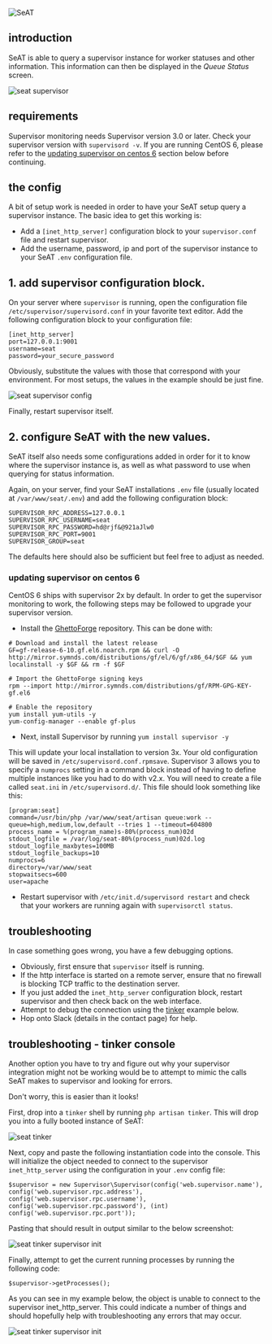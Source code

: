 ![SeAT](http://i.imgur.com/aPPOxSK.png)

## introduction
SeAT is able to query a supervisor instance for worker statuses and other information. This information can then be displayed in the *Queue Status* screen.

![seat supervisor](https://i.imgur.com/fCnYQ08.png)

## requirements
Supervisor monitoring needs Supervisor version 3.0 or later. Check your supervisor version with `supervisord -v`. If you are running CentOS 6, please refer to the [updating supervisor on centos 6](#updating-supervisor-on-centos-6) section below before continuing.

## the config
A bit of setup work is needed in order to have your SeAT setup query a supervisor instance. The basic idea to get this working is:

- Add a `[inet_http_server]` configuration block to your `supervisor.conf` file and restart supervisor.
- Add the username, password, ip and port of the supervisor instance to your SeAT `.env` configuration file.

## 1. add supervisor configuration block.

On your server where `supervisor` is running, open the configuration file `/etc/supervisor/supervisord.conf` in your favorite text editor. Add the following configuration block to your configuration file:

```
[inet_http_server]
port=127.0.0.1:9001
username=seat
password=your_secure_password
```

Obviously, substitute the values with those that correspond with your environment. For most setups, the values in the example should be just fine.

![seat supervisor config](https://i.imgur.com/6jVLsLv.png)

Finally, restart supervisor itself.

## 2. configure SeAT with the new values.

SeAT itself also needs some configurations added in order for it to know where the supervisor instance is, as well as what password to use when querying for status information.

Again, on your server, find your SeAT installations `.env` file (usually located at `/var/www/seat/.env`) and add the following configuration block:

```
SUPERVISOR_RPC_ADDRESS=127.0.0.1
SUPERVISOR_RPC_USERNAME=seat
SUPERVISOR_RPC_PASSWORD=hd@rjf&@921aJlw0
SUPERVISOR_RPC_PORT=9001
SUPERVISOR_GROUP=seat
```

The defaults here should also be sufficient but feel free to adjust as needed.

### updating supervisor on centos 6
CentOS 6 ships with supervisor 2x by default. In order to get the supervisor monitoring to work, the following steps may be followed to upgrade your supervisor version.

- Install the [GhettoForge](http://ghettoforge.org/) repository. This can be done with:

```
# Download and install the latest release
GF=gf-release-6-10.gf.el6.noarch.rpm && curl -O http://mirror.symnds.com/distributions/gf/el/6/gf/x86_64/$GF && yum localinstall -y $GF && rm -f $GF

# Import the GhettoForge signing keys
rpm --import http://mirror.symnds.com/distributions/gf/RPM-GPG-KEY-gf.el6

# Enable the repository
yum install yum-utils -y
yum-config-manager --enable gf-plus
```

- Next, install Supervisor by running `yum install supervisor -y`

This will update your local installation to version 3x. Your old configuration will be saved in `/etc/supervisord.conf.rpmsave`. Supervisor 3 allows you to specify a `numprocs` setting in a command block instead of having to define multiple instances like you had to do with v2.x. You will need to create a file called `seat.ini` in `/etc/supervisord.d/`. This file should look something like this:

```
[program:seat]
command=/usr/bin/php /var/www/seat/artisan queue:work --queue=high,medium,low,default --tries 1 --timeout=604800
process_name = %(program_name)s-80%(process_num)02d
stdout_logfile = /var/log/seat-80%(process_num)02d.log
stdout_logfile_maxbytes=100MB
stdout_logfile_backups=10
numprocs=6
directory=/var/www/seat
stopwaitsecs=600
user=apache
```

- Restart supervisor with `/etc/init.d/supervisord restart` and check that your workers are running again with `supervisorctl status`.

## troubleshooting
In case something goes wrong, you have a few debugging options.

- Obviously, first ensure that `supervisor` itself is running.
- If the http interface is started on a remote server, ensure that no firewall is blocking TCP traffic to the destination server.
- If you just added the `inet_http_server` configuration block, restart supervisor and then check back on the web interface.
- Attempt to debug the connection using the [tinker](#troubleshooting-tinker-console) example below.
- Hop onto Slack (details in the contact page) for help.

## troubleshooting - tinker console
Another option you have to try and figure out why your supervisor integration might not be working would be to attempt to mimic the calls SeAT makes to supervisor and looking for errors.

Don't worry, this is easier than it looks!

First, drop into a `tinker` shell by running `php artisan tinker`. This will drop you into a fully booted instance of SeAT:

![seat tinker](https://i.imgur.com/eohUSMz.png)

Next, copy and paste the following instantiation code into the console. This will initialize the object needed to connect to the supervisor `inet_http_server` using the configuration in your `.env` config file:

```
$supervisor = new Supervisor\Supervisor(config('web.supervisor.name'), config('web.supervisor.rpc.address'), config('web.supervisor.rpc.username'), config('web.supervisor.rpc.password'), (int) config('web.supervisor.rpc.port'));
```

Pasting that should result in output similar to the below screenshot:

![seat tinker supervisor init](https://i.imgur.com/s2vmf3A.png)

Finally, attempt to get the current running processes by running the following code:

```
$supervisor->getProcesses();
```

As you can see in my example below, the object is unable to connect to the supervisor inet_http_server. This could indicate a number of things and should hopefully help with troubleshooting any errors that may occur.

![seat tinker supervisor init](https://i.imgur.com/PJC02j4.png)
